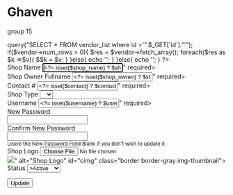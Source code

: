 # Ghaven
group 15

<?php 
if(isset($_GET['id'])){
	$vendor = $conn->query("SELECT * FROM vendor_list where id ='".$_GET['id']."'");
	if($vendor->num_rows > 0){
		$res = $vendor->fetch_array();
		foreach($res as $k =>$v){
			$$k = $v;
		}
	}else{
		echo '<script> alert("Unknown Vendor"); location.replace("./?page=vendors")</script>';
	}

}else{
	echo '<script> alert("Unknown Vendor"); location.replace("./?page=vendors")</script>';
}
?>

<style>
	#cimg{
          width:200px;
          height:200px;
          object-fit:scale-down;
          object-position:center center
      }
</style>
<div class="content py-3"></div>
	<div class="card card-outline rounded-0 card-primary shadow">
		<div class="card-body">
			<div class="container-fluid">
				<div id="msg"></div>
				<form action="" id="manage-user">	
					<input type="hidden" name="id" value="<?= isset($id) ? $id : '' ?>">
					<div class="row">
						<div class="form-group col-md-6">
							<label for="shop_name" class="control-label">Shop Name</label>
							<input type="text" id="shop_name" autofocus name="shop_name" class="form-control form-control-sm form-control-border" value="<?= isset($shop_name) ? $shop_name : "" ?>" required>
						</div>
						<div class="form-group col-md-6">
							<label for="shop_owner" class="control-label">Shop Owner Fullname</label>
							<input type="text" id="shop_owner" name="shop_owner" class="form-control form-control-sm form-control-border" value="<?= isset($shop_owner) ? $shop_owner : "" ?>" required>
						</div>
						<div class="form-group col-md-6">
							<label for="contact" class="control-label">Contact #</label>
							<input type="text" id="contact" name="contact" class="form-control form-control-sm form-control-border" value="<?= isset($contact) ? $contact : "" ?>" required>
						</div>
						<div class="form-group col-md-6">
							<label for="shop_type_id" class="control-label">Shop Type</label>
							<select type="text" id="shop_type_id" name="shop_type_id" class="form-control form-control-sm form-control-border select2" required>
								<option value="" disabled selected></option>
								<?php 
								$types = $conn->query("SELECT * FROM `shop_type_list` where delete_flag = 0 and `status` = 1 ".(isset($shop_type_id) ? " or id = '{$shop_type_id}' " : "")." order by `name` asc ");
								while($row = $types->fetch_assoc()):
								?>
								<option value="<?= $row['id'] ?>" <?= isset($shop_type_id) && $shop_type_id == $row['id'] ? 'selected' : '' ?>><?= $row['name'] ?></option>
								<?php endwhile; ?>
							</select>
						</div>
					</div>
					<div class="row">
						<div class="form-group col-md-6">
							<label for="username" class="control-label">Username</label>
							<input type="text" id="username" name="username" class="form-control form-control-sm form-control-border" value="<?= isset($username) ? $username : "" ?>" required>
						</div>
					</div>
					<div class="row">
						<div class="form-group col-md-6">
							<label for="password" class="control-label">New Password</label>
							<div class="input-group input-group-sm">
								<input type="password" id="password" name="password" class="form-control form-control-sm form-control-border">
								<div class="input-group-append bg-transparent border-top-0 border-left-0 border-right-0 rounded-0">
									<span class="input-group-text bg-transparent border-top-0 border-left-0 border-right-0 rounded-0">
										<a href="javascript:void(0)" class="text-reset text-decoration-none pass_view"> <i class="fa fa-eye-slash"></i></a>
									</span>
								</div>
							</div>
						</div>
						<div class="form-group col-md-6">
							<label for="cpassword" class="control-label">Confirm New Password</label>
							<div class="input-group input-group-sm">
								<input type="password" id="cpassword" class="form-control form-control-sm form-control-border">
								<div class="input-group-append bg-transparent border-top-0 border-left-0 border-right-0 rounded-0">
									<span class="input-group-text bg-transparent border-top-0 border-left-0 border-right-0 rounded-0">
										<a href="javascript:void(0)" class="text-reset text-decoration-none pass_view"> <i class="fa fa-eye-slash"></i></a>
									</span>
								</div>
							</div>
						</div>
						<small class="text-muted">Leave the New Password Field Blank if you don't wish to update it.</small>
					</div>
					<div class="row">
						<div class="form-group col-md-6">
							<label for="logo" class="control-label">Shop Logo</label>
							<input type="file" id="logo" name="img" class="form-control form-control-sm form-control-border" onchange="displayImg(this,$(this))" accept="image/png, image/jpeg">
						</div>
					</div>
					<div class="row">
						<div class="form-group col-md-6 text-center">
							<img src="<?= validate_image(isset($avatar) ? $avatar : "") ?>" alt="Shop Logo" id="cimg" class="border border-gray img-thumbnail">
						</div>
					</div>
					<div class="row">
						<div class="form-group col-md-4">
                            <label for="status" class="control-label">Status</label>
                            <select type="text" id="status" name="status" class="form-control form-control-sm form-control-border select2" required>
                                <option value="1" <?= isset($status) && $status == 1 ? 'selected' : '' ?>>Active</option>
                                <option value="0" <?= isset($status) && $status == 0 ? 'selected' : '' ?>>Inactive</option>
                            </select>
                        </div>
					</div>
				</form>
			</div>
		</div>
		<div class="card-footer">
			<div class="col-md-12">
				<div class="row">
					<button class="btn btn-sm btn-primary" form="manage-user">Update</button>
				</div>
			</div>
		</div>
	</div>
</div>
<script>
	function displayImg(input,_this) {
	    if (input.files && input.files[0]) {
	        var reader = new FileReader();
	        reader.onload = function (e) {
	        	$('#cimg').attr('src', e.target.result);
	        }

	        reader.readAsDataURL(input.files[0]);
	    }else{
			$('#cimg').attr('src', "<?= validate_image(isset($avatar) ? $avatar : "") ?>");
		}
	}

	$(function(){
		$('.pass_view').click(function(){
			var _el = $(this).closest('.input-group')
			var type = _el.find('input').attr('type')
			if(type == 'password'){
				_el.find('input').attr('type','text').focus()
				$(this).find('i.fa').removeClass('fa-eye-slash').addClass('fa-eye')
			}else{
				_el.find('input').attr('type','password').focus()
				$(this).find('i.fa').addClass('fa-eye-slash').removeClass('fa-eye')

			}
		})
		$('#manage-user').submit(function(e){
			e.preventDefault();
			var _this = $(this)
				$('.err-msg').remove();
			var el = $('<div>')
				el.addClass("alert err-msg")
				el.hide()
			if(_this[0].checkValidity() == false){
				_this[0].reportValidity();
				return false;
				}
			if($('#password').val() != $('#cpassword').val()){
				el.addClass('alert-danger').text('Password does not match.')
				_this.append(el)
				el.show('slow')
				$('html,body').scrollTop(0)
				return false;
			}
			start_loader();
			$.ajax({
				url:_base_url_+"classes/Users.php?f=save_vendor",
				data: new FormData($(this)[0]),
				cache: false,
				contentType: false,
				processData: false,
				method: 'POST',
				type: 'POST',
				dataType: 'json',
				error:err=>{
					console.error(err)
					el.addClass('alert-danger').text("An error occured");
					_this.prepend(el)
					el.show('.modal')
					end_loader();
				},
				success:function(resp){
					if(typeof resp =='object' && resp.status == 'success'){
						location.href="./?page=vendors";
					}else if(resp.status == 'failed' && !!resp.msg){
						el.addClass('alert-danger').text(resp.msg);
						_this.prepend(el)
						el.show('.modal')
					}else{
						el.text("An error occured");
						console.error(resp)
					}
					$("html, body").scrollTop(0);
					end_loader()

				}
			})
		})
	})

</script>
